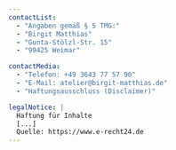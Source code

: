```yaml
---
contactList:
  - "Angaben gemäß § 5 TMG:"
  - "Birgit Matthias"
  - "Gunta-Stölzl-Str. 15"
  - "99425 Weimar"

contactMedia:
  - "Telefon: +49 3643 77 57 90"
  - "E-Mail: atelier@birgit-matthias.de"
  - "Haftungsausschluss (Disclaimer)"

legalNotice: |
  Haftung für Inhalte  
  [...]
  Quelle: https://www.e-recht24.de
---
```

